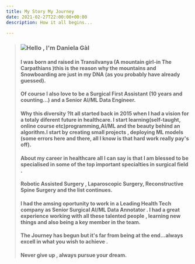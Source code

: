 ```yaml
---
title: My Story My Journey
date: 2021-02-27T22:00:00+00:00
description: How it all begins...

---
```

> ### ![](/images/club-med-valmorel-arcs-panorama.jpeg)Hello , I'm Daniela Gàl
>
> #### I was born and raised in Transilvanya (A mountain girl-in The Carpathians )this is the reason why the mountains and Snowboarding are just in my DNA (as you probably have already guessed).
>
> #### Of course I also love to be a Surgical First Assistant (10 years and counting...) and a Senior AI/ML Data Engineer.
>
> #### Why this diversity ?It all started back in 2015 when I had a vision for a totaly diferent future in healthcare. I start learning(self-taught, online course etc)programming,AI/ML and the beauty behind an algorithm.I start by creating small projects , deploying ML models (some errors here and there, all I know is that hard work really pay's off).
>
> #### About my career in healthcare all I can say is that I am blessed to be specialised in some of the top  important specialties in surgical field .
>
> #### Robotic Assisted Surgery , Laparoscopic Surgery, Reconstructive Spine Surgery and the list continues.
>
> #### I had the amsing oportunity to work in a Leading Health Tech company as Senior Surgical AI/ML Data Annotator . I had a great experience working with all these talented people , learning new things and also being a key member in the team.
>
> #### The Journey has begun but it's far from being at the end...always excell in what you wish to achieve .
>
> #### Never give up , always pursue your dream.